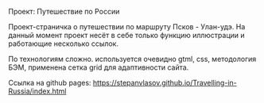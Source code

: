 Проект: Путешествие по России

Проект-страничка о путешествии по маршруту Псков - Улан-удэ.
На данный момент проект несёт в себе только функцию иллюстрации и работающие несколько ссылок.

По технологиям сложно. используется очевидно gtml, css, методология БЭМ, применена сетка grid для адаптивности сайта.


Ссылка на github pages: https://stepanvlasov.github.io/Travelling-in-Russia/index.html
